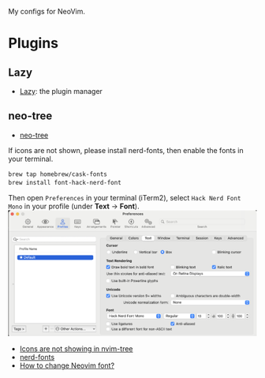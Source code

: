 My configs for NeoVim.

# Plugins

## Lazy

- [Lazy](https://github.com/folke/lazy.nvim): the plugin manager

## neo-tree

- [neo-tree](https://github.com/nvim-neo-tree/neo-tree.nvim)

If icons are not shown, please install nerd-fonts, then enable the fonts in your terminal.

```bash
brew tap homebrew/cask-fonts
brew install font-hack-nerd-font
```

Then open `Preferences` in your terminal (iTerm2), select `Hack Nerd Font Mono` in your profile (under **Text** -> **Font**).
![Set font in iTerm2](./images/iterm-set-font.png)

- [Icons are not showing in nvim-tree](https://vi.stackexchange.com/questions/40279/icons-are-not-showing-in-nvim-tree)
- [nerd-fonts](https://github.com/ryanoasis/nerd-fonts?tab=readme-ov-file#option-4-homebrew-fonts)
- [How to change Neovim font?](https://stackoverflow.com/questions/35285300/how-to-change-neovim-font)
